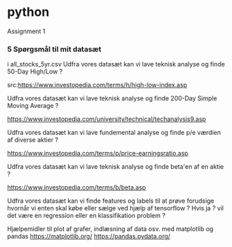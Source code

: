 # python
Assignment 1
<h3>5 Spørgsmål til mit datasæt</h3>

i all_stocks_5yr.csv
Udfra vores datasæt kan vi lave teknisk analyse og finde 50-Day High/Low ?

src:https://www.investopedia.com/terms/h/high-low-index.asp

Udfra vores datasæt kan vi lave teknisk analyse og finde 200-Day Simple Moving Average ?

https://www.investopedia.com/university/technical/techanalysis9.asp

Udfra vores datasæt kan vi lave fundemental analyse og finde p/e værdien af diverse aktier ?

https://www.investopedia.com/terms/p/price-earningsratio.asp

Udfra vores datasæt kan vi lave teknisk analyse og finde beta'en af en aktie ?

https://www.investopedia.com/terms/b/beta.asp

Udfra vores datasæt kan vi finde features og labels til at prøve forudsige hvornår vi enten skal købe eller sælge ved hjælp af tensorflow ?
Hvis ja ? vil det være en regression eller en klassifikation problem ?


Hjælpemidler til plot af grafer, indlæsning af data osv. med matplotlib og pandas
https://matplotlib.org/
https://pandas.pydata.org/










